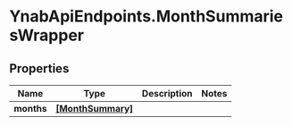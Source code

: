 # YnabApiEndpoints.MonthSummariesWrapper

## Properties
Name | Type | Description | Notes
------------ | ------------- | ------------- | -------------
**months** | [**[MonthSummary]**](MonthSummary.md) |  | 



